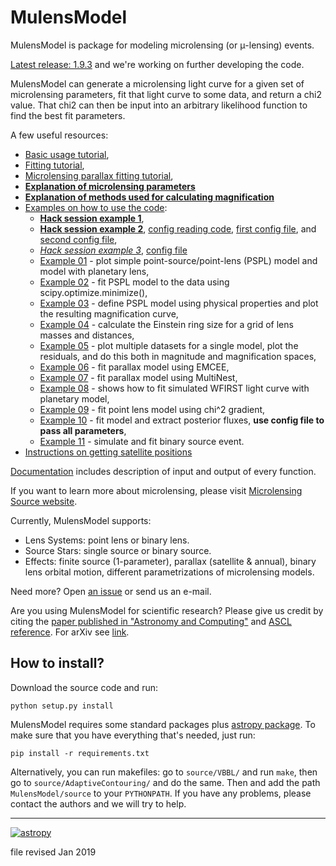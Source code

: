 # MulensModel

<dl>MulensModel is package for modeling microlensing (or &mu;-lensing) 
events. </dl>

[Latest release: 1.9.3](https://github.com/rpoleski/MulensModel/releases/latest) and we're working on further developing the code.

MulensModel can generate a microlensing light curve for a given set of microlensing parameters, fit that light curve to some data, and return a chi2 value. That chi2 can then be input into an arbitrary likelihood function to find the best fit parameters.

A few useful resources:

* [Basic usage tutorial](https://rpoleski.github.io/MulensModel/tutorial.html),
* [Fitting tutorial](https://rpoleski.github.io/MulensModel/tutorial_fit_pspl.html),
* [Microlensing parallax fitting tutorial](https://rpoleski.github.io/MulensModel/tutorial_fit_pi_E.html),
* [**Explanation of microlensing parameters**](documents/parameter_names.pdf)
* [**Explanation of methods used for calculating magnification**](documents/magnification_methods.pdf)
* [Examples on how to use the code](examples/):
  * [**Hack session example 1**](examples/hack_example_1.py),
  * [**Hack session example 2**](examples/hack_example_2.py), [config reading code](examples/hack_read.py), [first config file](examples/ob05390_v1.cfg), and [second config file](examples/ob05390_v2.cfg),
  * [*Hack session  example 3*](examples/hack_example_3.py), [config file](examples/mb07192_v1.cfg)
  * [Example 01](examples/example_01_models.py) - plot simple point-source/point-lens (PSPL) model and model with planetary lens,
  * [Example 02](examples/example_02_fitting.py) - fit PSPL model to the data using scipy.optimize.minimize(),
  * [Example 03](examples/example_03_mulenssystem.py) - define PSPL model using physical properties and plot the resulting magnification curve,
  * [Example 04](examples/example_04_einsteinring.py) - calculate the Einstein ring size for a grid of lens masses and distances,
  * [Example 05](examples/example_05_MB08310.py) - plot multiple datasets for a single model, plot the residuals, and do this both in magnitude and magnification spaces,
  * [Example 06](examples/example_06_fit_parallax_EMCEE.py) - fit parallax model using EMCEE,
  * [Example 07](examples/example_07_fit_parallax_MN.py) - fit parallax model using MultiNest,
  * [Example 08](examples/example_08_planet_grid_fitting.ipynb) - shows how to fit simulated WFIRST light curve with planetary model,
  * [Example 09](examples/example_09_gradient_fitting.py) - fit point lens model using chi^2 gradient,
  * [Example 10](examples/example_10_fitting_and_fluxes.py) - fit model and extract posterior fluxes, **use config file to pass all parameters**,
  * [Example 11](examples/example_11_binary_source.py) - simulate and fit binary source event.
* [Instructions on getting satellite positions](documents/Horizons_manual.md)

[Documentation](https://rpoleski.github.io/MulensModel/) includes description of input and output of every function. 

If you want to learn more about microlensing, please visit [Microlensing Source website](http://microlensing-source.org/).

Currently, MulensModel supports:
* Lens Systems: point lens or binary lens.
* Source Stars: single source or binary source.
* Effects: finite source (1-parameter), parallax (satellite & annual), binary lens orbital motion, different parametrizations of microlensing models.

Need more? Open [an issue](https://github.com/rpoleski/MulensModel/issues) or send us an e-mail. 

Are you using MulensModel for scientific research? Please give us credit by citing the [paper published in "Astronomy and Computing"](http://adsabs.harvard.edu/abs/2019A%26C....26...35P) and [ASCL reference](http://ascl.net/1803.006). For arXiv see [link](https://arxiv.org/abs/1803.01003).

## How to install?

Download the source code and run:
```
python setup.py install
```
MulensModel requires some standard packages plus [astropy package](http://www.astropy.org/). To make sure that you have everything that's needed, just run:
```
pip install -r requirements.txt
```
Alternatively, you can run makefiles: go to `source/VBBL/` and run `make`, then go to `source/AdaptiveContouring/` and do the same. Then and add the path `MulensModel/source` to your `PYTHONPATH`. If you have any problems, please contact the authors and we will try to help.

---
[![astropy](http://img.shields.io/badge/powered%20by-AstroPy-orange.svg?style=flat)](http://www.astropy.org/)

file revised Jan 2019

